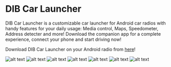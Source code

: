 # DIB Car Launcher

DIB Car Launcher is a customizable car launcher for Android car radios with handy features for your daily usage: Media control, Maps, Speedometer, Address detecter and more! Download the companion app for a complete experience, connect your phone and start driving now!

Download DIB Car Launcher on your Android radio from [here](https://play.google.com/store/apps/details?id=com.mini.infotainment)!

![alt text](https://i.postimg.cc/Bb0VzYk8/Schermata-2023-04-03-alle-15-07-31.png)
![alt text](https://i.postimg.cc/SsbGzHdy/2.webp)
![alt text](https://i.postimg.cc/L683fttZ/3.webp)
![alt text](https://i.postimg.cc/br30WrhJ/4.webp)
![alt text](https://i.postimg.cc/7hxMK7jd/5.webp)
![alt text](https://i.postimg.cc/yNZPx7FQ/1.webp)
![alt text](https://i.postimg.cc/MZDYvPQS/6.webp)

